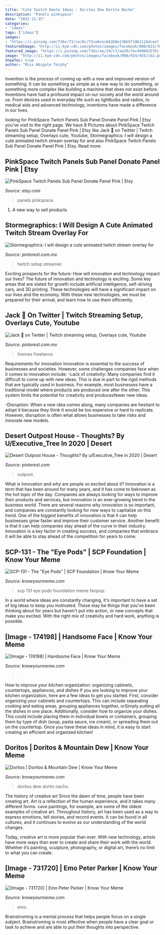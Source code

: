 ```yaml
---
title: "Cute Twitch Emote Ideas : Doritos Dew Dorito Nacho"
description: "Panels pinkspace"
date: "2022-11-15"
categories:
- "ideas"
tags: ["ideas"]
images:
- "https://i.pinimg.com/736x/f3/ce/6c/f3ce6cecb62b0e136b5f18b111bdcee7.jpg"
featuredImage: "http://i1.kym-cdn.com/photos/images/facebook/000/623/706/220.jpg"
featured_image: "https://i.pinimg.com/736x/ae/29/c7/ae29c7ec499042576cfda2f52bf78ee1.jpg"
image: "http://i1.kym-cdn.com/photos/images/facebook/000/924/455/cb2.png"
ShowToc: true
author: "Miss Abigale Torphy"
---
```



Invention is the process of coming up with a new and improved version of something. It can be something as simple as a new way to do something, or something more complex like building a machine that does not exist before. Inventions have had a profound impact on our society and the world around us. From devices used in everyday life such as lightbulbs and radios, to medical aids and advanced technology, inventions have made a difference in our lives.

	

		
looking for PinkSpace Twitch Panels Sub Panel Donate Panel Pink | Etsy you've visit to the right page. We have 8 Pictures about PinkSpace Twitch Panels Sub Panel Donate Panel Pink | Etsy like Jack 🐢 on Twitter | Twitch streaming setup, Overlays cute, Youtube, Stormegraphics: I will design a cute animated twitch stream overlay for and also PinkSpace Twitch Panels Sub Panel Donate Panel Pink | Etsy. Read more:
		
    
## PinkSpace Twitch Panels Sub Panel Donate Panel Pink | Etsy

<img loading=lazy src="https://i.etsystatic.com/29000383/r/il/6c244c/3053758619/il_fullxfull.3053758619_31lg.jpg" onerror="this.onerror=null;this.src='https://tse2.mm.bing.net/th?id=OIP.wI2Y_DelBj1rX43hDXbNUgHaFj&amp;pid=15.1';" alt="PinkSpace Twitch Panels Sub Panel Donate Panel Pink | Etsy">

_Source: etsy.com_

>panels pinkspace. 

	

1. A new way to sell products

    
## Stormegraphics: I Will Design A Cute Animated Twitch Stream Overlay For

<img loading=lazy src="https://i.pinimg.com/736x/a9/78/87/a97887087ae337cf16b27c02e0d1b848.jpg" onerror="this.onerror=null;this.src='https://tse4.mm.bing.net/th?id=OIP.FvvrpmA0M9_DZ02ZkTIo-gHaEK&amp;pid=15.1';" alt="Stormegraphics: I will design a cute animated twitch stream overlay for">

_Source: pinterest.com.mx_

>twitch setup streamer. 

	

Exciting prospects for the future: How will innovation and technology impact our lives?
The future of innovation and technology is exciting. Some key areas that are slated for growth include artificial intelligence, self-driving cars, and 3D printing. These technologies will have a significant impact on our lives and the economy. With these new technologies, we must be prepared for their arrival, and learn how to use them efficiently.

    
## Jack 🐢 On Twitter | Twitch Streaming Setup, Overlays Cute, Youtube

<img loading=lazy src="https://i.pinimg.com/736x/f3/ce/6c/f3ce6cecb62b0e136b5f18b111bdcee7.jpg" onerror="this.onerror=null;this.src='https://tse4.mm.bing.net/th?id=OIP.O1aeqg5FYykuTL68SChkAwHaE2&amp;pid=15.1';" alt="Jack 🐢 on Twitter | Twitch streaming setup, Overlays cute, Youtube">

_Source: pinterest.com.mx_

>themes freelance. 

	

Requirements for innovation
Innovation is essential to the success of businesses and societies. However, some challenges companies face when it comes to innovation include:
-Lack of creativity: Many companies find it difficult to come up with new ideas. This is due in part to the rigid methods that are typically used in business. For example, most businesses have a traditional model where products are produced one after the other. This system limits the potential for creativity and producesfewer new ideas.

-Disruption: When a new idea comes along, many companies are hesitant to adopt it because they think it would be too expensive or hard to replicate. However, disruption is often what allows businesses to take risks and innovate new models.

    
## Desert Outpost House - Thoughts? By U/Executive_Tree In 2020 | Desert

<img loading=lazy src="https://i.pinimg.com/736x/ae/29/c7/ae29c7ec499042576cfda2f52bf78ee1.jpg" onerror="this.onerror=null;this.src='https://tse2.mm.bing.net/th?id=OIP.gm6SF-CpX0AC4uR2-aXqswHaEJ&amp;pid=15.1';" alt="Desert Outpost House - Thoughts? By u/Executive_Tree in 2020 | Desert">

_Source: pinterest.com_

>outpost. 

	

What is innovation and why are people so excited about it?
Innovation is a term that has been around for many years, and it has come to beknown as the hot topic of the day. Companies are always looking for ways to improve their products and services, but innovation is an ever-growing trend in the business world. There are several reasons why innovation is so important, and companies are constantly looking for new ways to capitalize on this trend. One of the biggest benefits of innovation is that it can help businesses grow faster and improve their customer service. Another benefit is that it can help companies stay ahead of the curve in their industry. Innovation is a key factor in creating success, and companies that embrace it will be able to stay ahead of the competition for years to come.

    
## SCP-131 - The &quot;Eye Pods&quot; | SCP Foundation | Know Your Meme

<img loading=lazy src="http://i1.kym-cdn.com/photos/images/facebook/000/623/706/220.jpg" onerror="this.onerror=null;this.src='https://tse3.mm.bing.net/th?id=OIP.RjCdIAu0_xijyoJD_YmESQHaFw&amp;pid=15.1';" alt="SCP-131 - The &quot;Eye Pods&quot; | SCP Foundation | Know Your Meme">

_Source: knowyourmeme.com_

>scp 131 eye pods foundation meme fanpop. 

	

In a world where ideas are constantly changing, it's important to have a set of big ideas to keep you motivated. These may be things that you've been thinking about for years but haven't put into action, or new concepts that make you excited. With the right mix of creativity and hard work, anything is possible.

    
## [Image - 174198] | Handsome Face | Know Your Meme

<img loading=lazy src="http://i1.kym-cdn.com/photos/images/facebook/000/174/198/handsomefaceObama.png" onerror="this.onerror=null;this.src='https://tse3.mm.bing.net/th?id=OIP.mjB2ciX9ynBBJUaH7PRCbgHaFT&amp;pid=15.1';" alt="[Image - 174198] | Handsome Face | Know Your Meme">

_Source: knowyourmeme.com_

>. 

	

How to improve your kitchen organization: organizing cabinets, countertops, appliances, and dishes
If you are looking to improve your kitchen organization, here are a few ideas to get you started. First, consider organizing your cabinets and countertops. This can include separating cooking and eating areas, grouping appliances together, orSimply putting all the dishes in one place. Additionally, consider how to organize your dishes. This could include placing them in individual bowls or containers, grouping them by type of dish (soup, pasta sauce, ice cream), or spreading them out on the countertop. Once you have these ideas in mind, it is easy to start creating an efficient and organized kitchen!

    
## Doritos | Doritos &amp; Mountain Dew | Know Your Meme

<img loading=lazy src="http://i1.kym-cdn.com/photos/images/facebook/000/924/455/cb2.png" onerror="this.onerror=null;this.src='https://tse3.mm.bing.net/th?id=OIP.CdPBbiqg_yCk4FKUsn8wuwHaKt&amp;pid=15.1';" alt="Doritos | Doritos &amp; Mountain Dew | Know Your Meme">

_Source: knowyourmeme.com_

>doritos dew dorito nacho. 

	

The history of creative art
Since the dawn of time, people have been creating art. Art is a reflection of the human experience, and it takes many different forms. cave paintings, for example, are some of the oldest examples of creative art.
Throughout history, art has been used as a way to express emotions, tell stories, and record events. It can be found in all cultures, and it continues to evolve as our understanding of the world changes.

 Today, creative art is more popular than ever. With new technology, artists have more ways than ever to create and share their work with the world. Whether it’s painting, sculpture, photography, or digital art, there’s no limit to what you can create.

    
## [Image - 731720] | Emo Peter Parker | Know Your Meme

<img loading=lazy src="http://i2.kym-cdn.com/photos/images/facebook/000/731/720/7f1.jpg" onerror="this.onerror=null;this.src='https://tse1.mm.bing.net/th?id=OIP.APPK4l2TRKkqpeBrvXARcwHaEs&amp;pid=15.1';" alt="[Image - 731720] | Emo Peter Parker | Know Your Meme">

_Source: knowyourmeme.com_

>emo. 

	

Brainstroming is a mental process that helps people focus on a single subject. Brainstroming is most effective when people have a clear goal or task to achieve and are able to put their thoughts into perspective.


